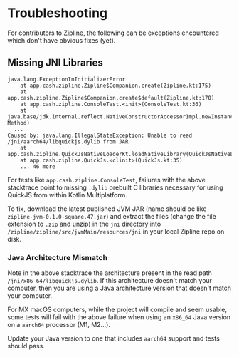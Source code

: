 # Troubleshooting

For contributors to Zipline, the following can be exceptions encountered which don't have obvious fixes (yet).

## Missing JNI Libraries

```
java.lang.ExceptionInInitializerError
	at app.cash.zipline.Zipline$Companion.create(Zipline.kt:175)
	at app.cash.zipline.Zipline$Companion.create$default(Zipline.kt:170)
	at app.cash.zipline.ConsoleTest.<init>(ConsoleTest.kt:36)
	at java.base/jdk.internal.reflect.NativeConstructorAccessorImpl.newInstance0(Native Method)
  ...
Caused by: java.lang.IllegalStateException: Unable to read /jni/aarch64/libquickjs.dylib from JAR
	at app.cash.zipline.QuickJsNativeLoaderKt.loadNativeLibrary(QuickJsNativeLoader.kt:36)
	at app.cash.zipline.QuickJs.<clinit>(QuickJs.kt:35)
	... 46 more
```

For tests like `app.cash.zipline.ConsoleTest`, failures with the above stacktrace point to missing `.dylib` prebuilt C libraries necessary for using QuickJS from within Kotlin Multiplatform.

To fix, download the latest published JVM JAR (name should be like `zipline-jvm-0.1.0-square.47.jar`) and extract the files (change the file extension to `.zip` and unzip) in the `jni` directory into `/zipline/zipline/src/jvmMain/resources/jni` in your local Zipline repo on disk.

### Java Architecture Mismatch

Note in the above stacktrace the architecture present in the read path `/jni/x86_64/libquickjs.dylib`. If this architecture doesn't match your computer, then you are using a Java architecture version that doesn't match your computer.

For MX macOS computers, while the project will compile and seem usable, some tests will fail with the above failure when using an `x86_64` Java version on a `aarch64` processor (M1, M2...).

Update your Java version to one that includes `aarch64` support and tests should pass.
